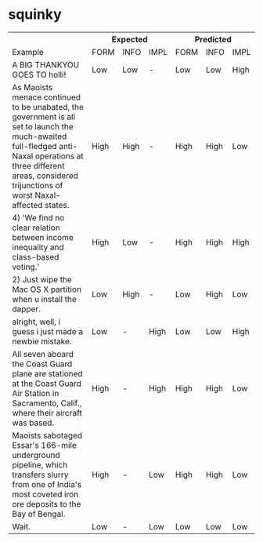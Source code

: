 # squinky

<table>
  <tr>
    <th></th>
    <th colspan="3">Expected</th>
    <th colspan="3">Predicted</th>
  </tr>
  <tr>
    <td>Example</td>
    <td>FORM</td>
    <td>INFO</td>
    <td>IMPL</td>
    <td>FORM</td>
    <td>INFO</td>
    <td>IMPL</td>
  </tr>
  <tr>
    <td>A BIG THANKYOU GOES TO holli!</td>
    <td>Low</td>
    <td>Low</td>
    <td>-</td>
    <td>Low</td>
    <td>Low</td>
    <td>High</td>
  </tr>
  <tr>
    <td>As Maoists menace continued to be unabated, the government is all set to launch the much-awaited full-fledged anti-Naxal operations at three different areas, considered trijunctions of worst Naxal-affected states.</td>
    <td>High</td>
    <td>High</td>
    <td>-</td>
    <td>High</td>
    <td>High</td>
    <td>Low</td>
  </tr>
  <tr>
    <td>4) 'We find no clear relation between income inequality and class-based voting.'</td>
    <td>High</td>
    <td>Low</td>
    <td>-</td>
    <td>High</td>
    <td>High</td>
    <td>High</td>
  </tr>
  <tr>
    <td>2) Just wipe the Mac OS X partition when u install the dapper.</td>
    <td>Low</td>
    <td>High</td>
    <td>-</td>
    <td>Low</td>
    <td>High</td>
    <td>Low</td>
  </tr>
  <tr>
    <td>alright, well, i guess i just made a newbie mistake.</td>
    <td>Low</td>
    <td>-</td>
    <td>High</td>
    <td>Low</td>
    <td>Low</td>
    <td>High</td>
  </tr>
  <tr>
    <td>All seven aboard the Coast Guard plane are stationed at the Coast Guard Air Station in Sacramento, Calif., where their aircraft was based.</td>
    <td>High</td>
    <td>-</td>
    <td>High</td>
    <td>High</td>
    <td>High</td>
    <td>Low</td>
  </tr>
  <tr>
    <td>Maoists sabotaged Essar's 166-mile underground pipeline, which transfers slurry from one of India's most coveted iron ore deposits to the Bay of Bengal.</td>
    <td>High</td>
    <td>-</td>
    <td>Low</td>
    <td>High</td>
    <td>High</td>
    <td>Low</td>
  </tr>
  <tr>
    <td>Wait.</td>
    <td>Low</td>
    <td>-</td>
    <td>Low</td>
    <td>Low</td>
    <td>Low</td>
    <td>Low</td>
  </tr>
</table>
